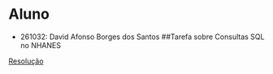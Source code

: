 # Aluno 
 * 261032: David Afonso Borges dos Santos
##Tarefa sobre Consultas SQL no NHANES

[Resolução](https://github.com/deividafonso281/bancodedados/blob/main/lab03/notebook/lab03-nhanes.ipynb)
